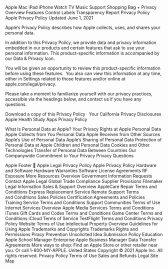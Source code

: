Apple
Mac
iPad
iPhone
Watch
TV
Music
Support
Shopping Bag
+
Privacy
Overview
Features
Control
Labels
Transparency Report
Privacy Policy
Apple Privacy Policy
Updated June 1, 2021

Apple’s Privacy Policy describes how Apple collects, uses, and shares your personal data.

In addition to this Privacy Policy, we provide data and privacy information embedded in our products and certain features that ask to use your personal information. This product-specific information is accompanied by our Data & Privacy Icon.

You will be given an opportunity to review this product-specific information before using these features.  You also can view this information at any time, either in Settings related to those features and/or online at apple.com/legal/privacy.

Please take a moment to familiarize yourself with our privacy practices, accessible via the headings below, and contact us if you have any questions.

Download a copy of this Privacy Policy
 
Your California Privacy Disclosures 
Apple Health Study Apps Privacy Policy


What Is Personal Data at Apple?
Your Privacy Rights at Apple
Personal Data Apple Collects from You
Personal Data Apple Receives from Other Sources
Apple’s Use of Personal Data
Apple’s Sharing of Personal Data
Protection of Personal Data at Apple
Children and Personal Data
Cookies and Other Technologies
Transfer of Personal Data Between Countries
Our Companywide Commitment to Your Privacy
Privacy Questions

Apple Footer

Apple
 Legal
 Privacy Policy
 Apple Privacy Policy
Hardware and Software
Hardware Warranties
Software License Agreements
RF Exposure
More Resources
Overview
Government Information Requests
Contact Apple Legal
Global Trade Compliance
Supplier Provisions
Filemaker Legal Information
Sales & Support
Overview
AppleCare
Repair Terms and Conditions
Express Replacement Service
Remote Support Terms and Conditions
Sales Policies
Certification Agreements and Policies
Training Service Terms and Conditions
Support Communities Terms of Use
Internet Services
Overview
Apple Media Services Terms and Conditions
iTunes Gift Cards and Codes Terms and Conditions
Game Center Terms and Conditions
iCloud Terms of Service
TestFlight Terms and Conditions
Privacy Policy
Website Terms of Use
Intellectual Property
Overview
Guidelines for Using Apple Trademarks and Copyrights
Trademarks
Rights and Permissions
Piracy Prevention
Unsolicited Idea Submission Policy
Education
Apple School Manager
Enterprise
Apple Business Manager
Data Transfer Agreements
More ways to shop: Find an Apple Store or other retailer near you. Or call 1-800-MY-APPLE.
United States
Copyright © 2021 Apple Inc. All rights reserved.
Privacy Policy Terms of Use Sales and Refunds Legal Site Map